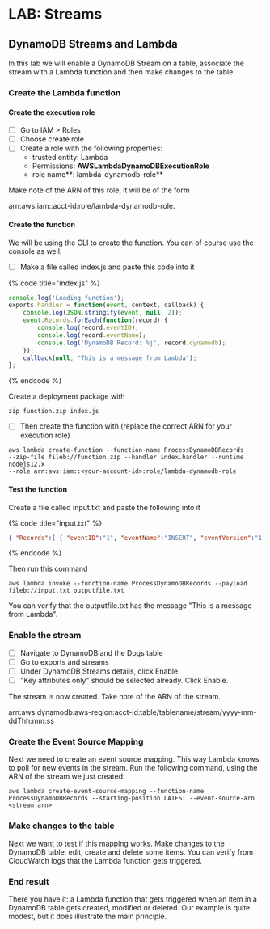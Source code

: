 # LAB: Streams

## DynamoDB Streams and Lambda

In this lab we will enable a DynamoDB Stream on a table, associate the stream with a Lambda function and then make changes to the table.&#x20;

### Create the Lambda function

#### Create the execution role

* [ ] Go to IAM > Roles
* [ ] Choose create role
* [ ] Create a role with the following properties:
  * trusted entity: Lambda
  * Permissions: **AWSLambdaDynamoDBExecutionRole**
  * role name**: lambda-dynamodb-role**

Make note of the ARN of this role, it will be of the form

arn:aws:iam::acct-id:role/lambda-dynamodb-role.

#### Create the function

We will be using the CLI to create the function. You can of course use the console as well.&#x20;

* [ ] Make a file called index.js and paste this code into it

{% code title="index.js" %}
```javascript
console.log('Loading function');
exports.handler = function(event, context, callback) {   
    console.log(JSON.stringify(event, null, 2)); 
    event.Records.forEach(function(record) { 
        console.log(record.eventID); 
        console.log(record.eventName); 
        console.log('DynamoDB Record: %j', record.dynamodb); 
    }); 
    callback(null, "This is a message from Lambda"); 
};
```
{% endcode %}

Create a deployment package with&#x20;

`zip function.zip index.js`

* [ ] Then create the function with (replace the correct ARN for your execution role)

`aws lambda create-function --function-name ProcessDynamoDBRecords`\
`--zip-file fileb://function.zip --handler index.handler --runtime nodejs12.x`\
`--role arn:aws:iam::<your-account-id>:role/lambda-dynamodb-role`

#### Test the function

Create a file called input.txt and paste the following into it

{% code title="input.txt" %}
```json
{ "Records":[ { "eventID":"1", "eventName":"INSERT", "eventVersion":"1.0", "eventSource":"aws:dynamodb", "awsRegion":"us-east-1", "dynamodb":{ "Keys":{ "Id":{ "N":"101" } }, "NewImage":{ "Message":{ "S":"New item!" }, "Id":{ "N":"101" } }, "SequenceNumber":"111", "SizeBytes":26, "StreamViewType":"NEW_AND_OLD_IMAGES" }, "eventSourceARN":"stream-ARN" }, { "eventID":"2", "eventName":"MODIFY", "eventVersion":"1.0", "eventSource":"aws:dynamodb", "awsRegion":"us-east-1", "dynamodb":{ "Keys":{ "Id":{ "N":"101" } }, "NewImage":{ "Message":{ "S":"This item has changed" }, "Id":{ "N":"101" } }, "OldImage":{ "Message":{ "S":"New item!" }, "Id":{ "N":"101" } }, "SequenceNumber":"222", "SizeBytes":59, "StreamViewType":"NEW_AND_OLD_IMAGES" }, "eventSourceARN":"stream-ARN" }, { "eventID":"3", "eventName":"REMOVE", "eventVersion":"1.0", "eventSource":"aws:dynamodb", "awsRegion":"us-east-1", "dynamodb":{ "Keys":{ "Id":{ "N":"101" } }, "OldImage":{ "Message":{ "S":"This item has changed" }, "Id":{ "N":"101" } }, "SequenceNumber":"333", "SizeBytes":38, "StreamViewType":"NEW_AND_OLD_IMAGES" }, "eventSourceARN":"stream-ARN" } ] }
```
{% endcode %}

Then run this command

```
aws lambda invoke --function-name ProcessDynamoDBRecords --payload fileb://input.txt outputfile.txt
```

You can verify that the outputfile.txt has the message "This is a message from Lambda".

### Enable the stream

* [ ] Navigate to DynamoDB and the Dogs table
* [ ] Go to exports and streams
* [ ] Under DynamoDB Streams details, click Enable
* [ ] "Key attributes only" should be selected already. Click Enable.&#x20;

The stream is now created. Take note of the ARN of the stream. &#x20;

arn:aws:dynamodb:aws-region:acct-id:table/tablename/stream/yyyy-mm-ddThh:mm:ss

### Create the Event Source Mapping

Next we need to create an event source mapping. This way Lambda knows to poll for new events in the stream. Run the following command, using the ARN of the stream we just created:

`aws lambda create-event-source-mapping --function-name ProcessDynamoDBRecords --starting-position LATEST --event-source-arn <stream arn>`

### Make changes to the table

Next we want to test if this mapping works. Make changes to the DynamoDB table: edit, create and delete some items. You can verify from CloudWatch logs that the Lambda function gets triggered.

### End result

There you have it: a Lambda function that gets triggered when an item in a DynamoDB table gets created, modified or deleted. Our example is quite modest, but it does illustrate the main principle.&#x20;
